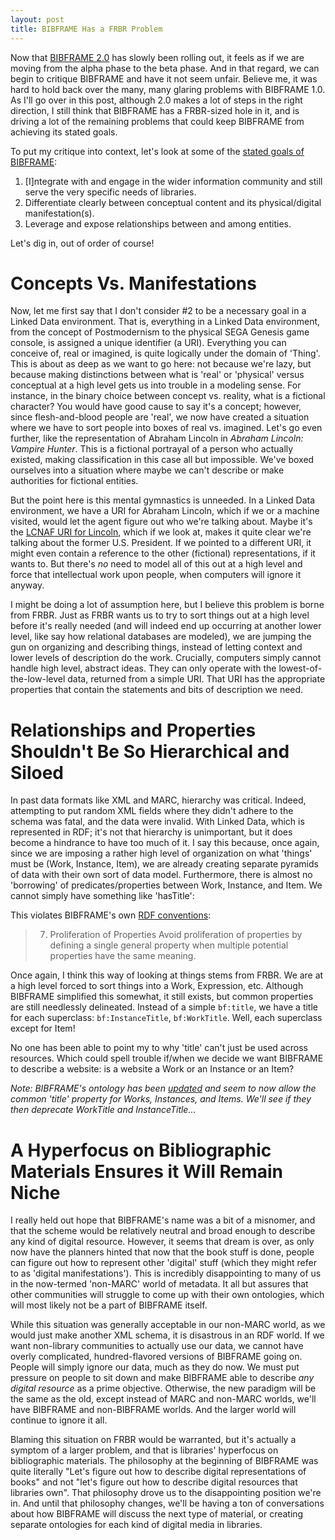 ```yaml
---
layout: post
title: BIBFRAME Has a FRBR Problem
---
```


Now that [BIBFRAME 2.0](https://www.loc.gov/bibframe/docs/index.html) has slowly been rolling out, it feels as if we are moving from the alpha phase to the beta phase. And in that regard, we can begin to critique BIBFRAME and have it not seem unfair. Believe me, it was hard to hold back over the many, many glaring problems with BIBFRAME 1.0. As I'll go over in this post, although 2.0 makes a lot of steps in the right direction, I still think that BIBFRAME has a FRBR-sized hole in it, and is driving a lot of the remaining problems that could keep BIBFRAME from achieving its stated goals.    

To put my critique into context, let's look at some of the [stated goals of BIBFRAME](https://www.loc.gov/bibframe/faqs/):  
1. [I]ntegrate with and engage in the wider information community and still serve the very specific needs of libraries.  
1. Differentiate clearly between conceptual content and its physical/digital manifestation(s).  
1. Leverage and expose relationships between and among entities.

Let's dig in, out of order of course!     

# Concepts Vs. Manifestations

Now, let me first say that I don't consider \#2 to be a necessary goal in a Linked Data environment. That is, everything in a Linked Data environment, from the concept of Postmodernism to the physical SEGA Genesis game console, is assigned a unique identifier (a URI). Everything you can conceive of, real or imagined, is quite logically under the domain of 'Thing'. This is about as deep as we want to go here: not because we're lazy, but because making distinctions between what is 'real' or 'physical' versus conceptual at a high level gets us into trouble in a modeling sense. For instance, in the binary choice between concept vs. reality, what is a fictional character? You would have good cause to say it's a concept; however, since flesh-and-blood people are 'real', we now have created a situation where we have to sort people into boxes of real vs. imagined. Let's go even further, like the representation of Abraham Lincoln in _Abraham Lincoln: Vampire Hunter_. This is a fictional portrayal of a person who actually existed, making classification in this case all but impossible. We've boxed ourselves into a situation where maybe we can't describe or make authorities for fictional entities.      

But the point here is this mental gymnastics is unneeded. In a Linked Data environment, we have a URI for Abraham Lincoln, which if we or a machine visited, would let the agent figure out who we're talking about. Maybe it's the [LCNAF URI for Lincoln](http://id.loc.gov/authorities/names/n79006779.html), which if we look at, makes it quite clear we're talking about the former U.S. President. If we pointed to a different URI, it might even contain a reference to the other (fictional) representations, if it wants to. But there's _no_ need to model all of this out at a high level and force that intellectual work upon people, when computers will ignore it anyway.        

I might be doing a lot of assumption here, but I believe this problem is borne from FRBR. Just as FRBR wants us to try to sort things out at a high level before it's really needed (and will indeed end up occurring at another lower level, like say how relational databases are modeled), we are jumping the gun on organizing and describing things, instead of letting context and lower levels of description do the work. Crucially, computers simply cannot handle high level, abstract ideas. They can only operate with the lowest-of-the-low-level data, returned from a simple URI. That URI has the appropriate properties that contain the statements and bits of description we need.     

# Relationships and Properties Shouldn't Be So Hierarchical and Siloed

In past data formats like XML and MARC, hierarchy was critical. Indeed, attempting to put random XML fields where they didn't adhere to the schema was fatal, and the data were invalid. With Linked Data, which is represented in RDF; it's not that hierarchy is unimportant, but it does become a hindrance to have too much of it. I say this because, once again, since we are imposing a rather high level of organization on what 'things' must be (Work, Instance, Item), we are already creating separate pyramids of data with their own sort of data model. Furthermore, there is almost no 'borrowing' of predicates/properties between Work, Instance, and Item. We cannot simply have something like 'hasTitle':

This violates BIBFRAME's own [RDF conventions](https://www.loc.gov/bibframe/docs/bibframe2-rdf-conventions.html):  
>7)   Proliferation of Properties
Avoid proliferation of properties by defining a single general property when multiple potential properties have the same meaning.  

Once again, I think this way of looking at things stems from FRBR. We are at a high level forced to sort things into a Work, Expression, etc. Although BIBFRAME simplified this somewhat, it still exists, but common properties are still needlessly delineated. Instead of a simple `bf:title`, we have a title for each superclass: `bf:InstanceTitle`, `bf:WorkTitle`. Well, each superclass except for Item!  

No one has been able to point my to why 'title' can't just be used across resources. Which could spell trouble if/when we decide we want BIBFRAME to describe a website: is a website a Work or an Instance or an Item?  

_Note: BIBFRAME's ontology has been [updated](http://id.loc.gov/ontologies/bibframe.html#p_title) and seem to now allow the common 'title' property for Works, Instances, and Items. We'll see if they then deprecate WorkTitle and InstanceTitle..._   

# A Hyperfocus on Bibliographic Materials Ensures it Will Remain Niche

I really held out hope that BIBFRAME's name was a bit of a misnomer, and that the scheme would be relatively neutral and broad enough to describe any kind of digital resource. However, it seems that dream is over, as only now have the planners hinted that now that the book stuff is done, people can figure out how to represent other 'digital' stuff (which they might refer to as 'digital manifestations'). This is incredibly disappointing to many of us in the now-termed 'non-MARC' world of metadata. It all but assures that other communities will struggle to come up with their own ontologies, which will most likely not be a part of BIBFRAME itself.    

While this situation was generally acceptable in our non-MARC world, as we would just make another XML schema, it is disastrous in an RDF world. If we want non-library communities to actually use our data, we cannot have overly complicated, hundred-flavored versions of BIBFRAME going on. People will simply ignore our data, much as they do now. We must put pressure on people to sit down and make BIBFRAME able to describe _any digital resource_ as a prime objective. Otherwise, the new paradigm will be the same as the old, except instead of MARC and non-MARC worlds, we'll have BIBFRAME and non-BIBFRAME worlds. And the larger world will continue to ignore it all.   

Blaming this situation on FRBR would be warranted, but it's actually a symptom of a larger problem, and that is libraries' hyperfocus on bibliographic materials. The philosophy at the beginning of BIBFRAME was quite literally "Let's figure out how to describe digital representations of books" and not "let's figure out how to describe digital resources that libraries own". That philosophy drove us to the disappointing position we're in. And until that philosophy changes, we'll be having a ton of conversations about how BIBFRAME will discuss the next type of material, or creating separate ontologies for each kind of digital media in libraries.     
